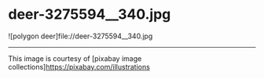 # deer-3275594__340.jpg

![polygon deer]file://deer-3275594__340.jpg

---
This image is courtesy of [pixabay image collections]https://pixabay.com/illustrations